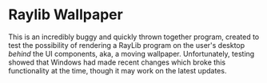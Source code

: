# Raylib Wallpaper
This is an incredibly buggy and quickly thrown together program, created to test the possibility of rendering a RayLib program on the user's desktop *behind* the UI components, aka, a moving wallpaper.
Unfortunately, testing showed that Windows had made recent changes which broke this functionality at the time, though it may work on the latest updates.
